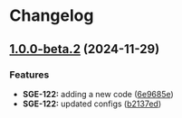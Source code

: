 # Changelog

## [1.0.0-beta.2](https://github.com/jatinsinghalsg/releases-tester/compare/releases-tester-v1.0.0-beta.1...releases-tester-v1.0.0-beta.2) (2024-11-29)


### Features

* **SGE-122:** adding a new code ([6e9685e](https://github.com/jatinsinghalsg/releases-tester/commit/6e9685ec01f10cfcb6e21fca659af8f443ae0a40))
* **SGE-122:** updated configs ([b2137ed](https://github.com/jatinsinghalsg/releases-tester/commit/b2137ed6dd47086e5d2182c07b1e0049d7f35788))
